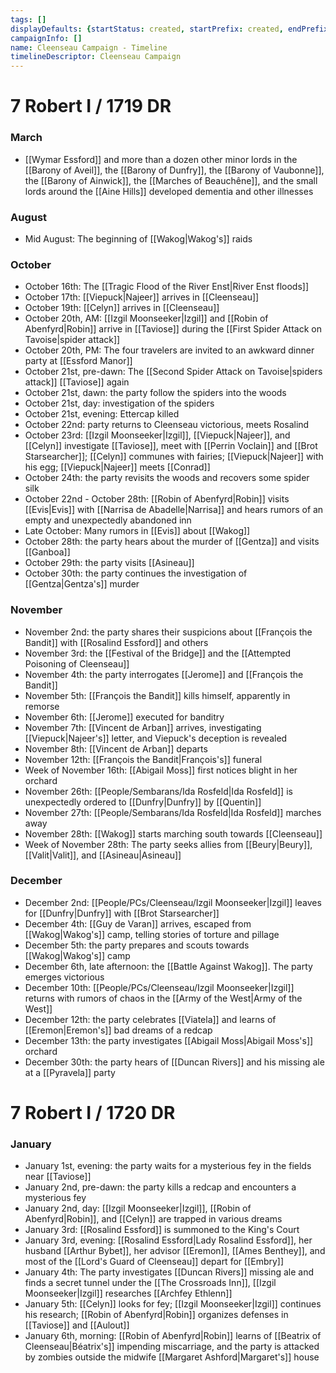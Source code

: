 ```yaml
---
tags: []
displayDefaults: {startStatus: created, startPrefix: created, endPrefix: destroyed, endStatus: destroyed}
campaignInfo: []
name: Cleenseau Campaign - Timeline
timelineDescriptor: Cleenseau Campaign
---
```


# 7 Robert I / 1719 DR

### March
* [[Wymar Essford]] and more than a dozen other minor lords in the [[Barony of Aveil]], the [[Barony of Dunfry]], the [[Barony of Vaubonne]], the [[Barony of Ainwick]], the [[Marches of Beauchêne]], and the small lords around the [[Aine Hills]] developed dementia and other illnesses
### August
* Mid August: The beginning of [[Wakog|Wakog's]] raids

### October
* October 16th: The [[Tragic Flood of the River Enst|River Enst floods]] 
* October 17th: [[Viepuck|Najeer]] arrives in [[Cleenseau]]
* October 19th: [[Celyn]] arrives in [[Cleenseau]] 
* October 20th, AM: [[Izgil Moonseeker|Izgil]] and [[Robin of Abenfyrd|Robin]] arrive in [[Taviose]] during the [[First Spider Attack on Tavoise|spider attack]]
* October 20th, PM: The four travelers are invited to an awkward dinner party at [[Essford Manor]]
* October 21st, pre-dawn: The [[Second Spider Attack on Tavoise|spiders attack]] [[Taviose]] again
* October 21st, dawn: the party follow the spiders into the woods
* October 21st, day: investigation of the spiders
* October 21st, evening: Ettercap killed
* October 22nd: party returns to Cleenseau victorious, meets Rosalind
* October 23rd: [[Izgil Moonseeker|Izgil]], [[Viepuck|Najeer]], and [[Celyn]] investigate [[Taviose]], meet with [[Perrin Voclain]] and [[Brot Starsearcher]]; [[Celyn]] communes with fairies;  [[Viepuck|Najeer]] with his egg; [[Viepuck|Najeer]] meets [[Conrad]]
* October 24th: the party revisits the woods and recovers some spider silk
* October 22nd - October 28th: [[Robin of Abenfyrd|Robin]] visits [[Evis|Evis]] with [[Narrisa de Abadelle|Narrisa]] and hears rumors of an empty and unexpectedly abandoned inn
* Late October: Many rumors in [[Evis]] about [[Wakog]]
* October 28th: the party hears about the murder of [[Gentza]] and visits [[Ganboa]]
* October 29th: the party visits [[Asineau]]
* October 30th: the party continues the investigation of [[Gentza|Gentza's]] murder
### November
* November 2nd: the party shares their suspicions about [[François the Bandit]] with [[Rosalind Essford]] and others
* November 3rd: the [[Festival of the Bridge]] and the [[Attempted Poisoning of Cleenseau]]
* November 4th: the party interrogates [[Jerome]] and [[François the Bandit]]
* November 5th: [[François the Bandit]] kills himself, apparently in remorse
* November 6th: [[Jerome]] executed for banditry
* November 7th: [[Vincent de Arban]] arrives, investigating [[Viepuck|Najeer's]] letter, and Viepuck's deception is revealed
* November 8th: [[Vincent de Arban]] departs
* November 12th: [[François the Bandit|François's]] funeral
* Week of November 16th: [[Abigail Moss]] first notices blight in her orchard
* November 26th: [[People/Sembarans/Ida Rosfeld|Ida Rosfeld]] is unexpectedly ordered to [[Dunfry|Dunfry]] by [[Quentin]]
* November 27th: [[People/Sembarans/Ida Rosfeld|Ida Rosfeld]] marches away
* November 28th: [[Wakog]] starts marching south towards [[Cleenseau]]
* Week of November 28th: The party seeks allies from [[Beury|Beury]], [[Valit|Valit]], and [[Asineau|Asineau]] 
### December
* December 2nd: [[People/PCs/Cleenseau/Izgil Moonseeker|Izgil]] leaves for [[Dunfry|Dunfry]] with [[Brot Starsearcher]]
* December 4th: [[Guy de Varan]] arrives, escaped from [[Wakog|Wakog's]] camp, telling stories of torture and pillage
* December 5th: the party prepares and scouts towards [[Wakog|Wakog's]] camp
* December 6th, late afternoon: the [[Battle Against Wakog]]. The party emerges victorious
* December 10th: [[People/PCs/Cleenseau/Izgil Moonseeker|Izgil]] returns with rumors of chaos in the [[Army of the West|Army of the West]]
* December 12th: the party celebrates [[Viatela]] and learns of [[Eremon|Eremon's]] bad dreams of a redcap
* December 13th: the party investigates [[Abigail Moss|Abigail Moss's]] orchard
* December 30th: the party hears of [[Duncan Rivers]] and his missing ale at a [[Pyravela]] party
# 7 Robert I / 1720 DR

### January
* January 1st, evening: the party waits for a mysterious fey in the fields near [[Taviose]]
* January 2nd, pre-dawn: the party kills a redcap and encounters a mysterious fey
* January 2nd, day: [[Izgil Moonseeker|Izgil]], [[Robin of Abenfyrd|Robin]], and [[Celyn]] are trapped in various dreams
* January 3rd: [[Rosalind Essford]] is summoned to the King's Court
* January 3rd, evening: [[Rosalind Essford|Lady Rosalind Essford]], her husband [[Arthur Bybet]], her advisor [[Eremon]], [[Ames Benthey]], and most of the [[Lord's Guard of Cleenseau]] depart for [[Embry]]
* January 4th: The party investigates [[Duncan Rivers]] missing ale and finds a secret tunnel under the [[The Crossroads Inn]], [[Izgil Moonseeker|Izgil]] researches [[Archfey Ethlenn]]
* January 5th: [[Celyn]] looks for fey; [[Izgil Moonseeker|Izgil]] continues his research; [[Robin of Abenfyrd|Robin]] organizes defenses in [[Taviose]] and [[Aulout]]
* January 6th, morning: [[Robin of Abenfyrd|Robin]] learns of [[Beatrix of Cleenseau|Béatrix's]] impending miscarriage, and the party is attacked by zombies outside the midwife [[Margaret Ashford|Margaret's]] house